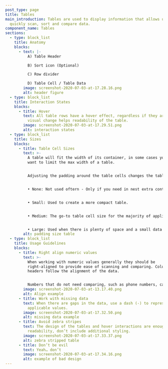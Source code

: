 ```yaml
---
post_type: page
title: Tables
main_introduction: Tables are used to display information that allows users to
  quickly scan, sort and compare data.
component_name: Tables
sections:
  - type: block_list
    title: Anatomy
    blocks:
      - text: |-
          A) Table Header 

          B) Sort icon (Optional) 

          C) Row divider 

          D) Table Cell / Table Data
        image: screenshot-2020-07-03-at-17.28.16.png
        alt: header figure
  - type: block_list
    title: Interaction States
    blocks:
      - title: Hover
        text: All table rows have a hover effect, regardless if they are clickable, the
          visual change helps readability of the table.
        image: screenshot-2020-07-03-at-17.29.51.png
        alt: interaction states
  - type: block_list
    title: Sizes
    blocks:
      - title: Table Cell Sizes
        text: >-
          A table will fit the width of its container, in some cases you may
          want to limit the max width of a table. 


          Adjusting the padding around the table cells changes the tables appearance. 


          • None: Not used oftern - Only if you need in nest extra content inside a table cell. 


          • Small: Used to create a more compact table. 


          • Medium: The go-to table cell size for the majority of applications. 


          • Large: Used when there is plenty of space and a small data set.
        alt: padding size table
  - type: block_list
    title: Usage Guidelines
    blocks:
      - title: Right align numeric values
        text: >-
          When working with numeric values generally they should be
          right-aligned to provide ease of scanning and comparing. Column
          headers follow the alignment of the data. 


          Numbers that do not need comparing, such as phone numbers, can be left aligned.
        image: screenshot-2020-07-03-at-13.17.40.png
        alt: Align example
      - title: Work with missing data
        text: When there are gaps in the data, use a dash (-) to represent null or not
          applicable values.
        image: screenshot-2020-07-03-at-17.32.50.png
        alt: missing data example
      - title: Avoid zebra stripes
        text: The design of the tables and hover interactions are enough to promote
          readability, don’t include additional styling.
        image: screenshot-2020-07-03-at-17.33.37.png
        alt: zebra stripped table
      - title: Don’t be evil
        text: Yeah… don’t
        image: screenshot-2020-07-03-at-17.34.16.png
        alt: example of bad design
---
```

